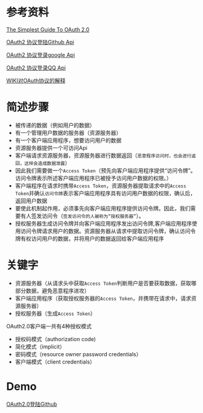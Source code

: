 # 参考资料

[The Simplest Guide To OAuth 2.0](https://medium.com/@darutk/the-simplest-guide-to-oauth-2-0-8c71bd9a15bb)

[OAuth2 协议登陆Github Api](https://github.com/ruanyf/node-oauth-demo)

[OAuth2 协议登录google Api](https://developers.google.com/identity/protocols/OAuth2)

[OAuth2 协议登录QQ Api](http://wiki.open.qq.com/wiki/mobile/OAuth2.0%E7%AE%80%E4%BB%8B)

[WIKI对OAuth协议的解释](https://zh.wikipedia.org/zh/%E5%BC%80%E6%94%BE%E6%8E%88%E6%9D%83)

# 简述步骤

- 被传递的数据（例如用户的数据）
- 有一个管理用户数据的服务器（资源服务器）
- 有一个客户端应用程序，想要访问用户的数据
- 资源服务器提供一个可访问Api
- 客户端请求资源服务器，资源服务器进行数据返回（`恶意程序访问时，也会进行返回，这样会造成数据泄露`）
- 因此我们需要做一个`Access Token`（预先向客户端应用程序提供“访问令牌”。访问令牌表示所述客户端应用程序已被授予访问用户数据的权限。）
- 客户端程序在请求时携带`Access Token`，资源服务器提取请求中的`Access Token`并确认`访问令牌`表示客户端应用程序具有访问用户数据的权限，确认后，返回用户数据
- 要使此机制起作用，必须事先向客户端应用程序提供访问令牌。因此，我们需要有人签发访问令（`签发访问令的人被称为“授权服务器”`）。
- 授权服务器生成访问令牌并向客户端应用程序发出访问令牌,客户端应用程序使用访问令牌请求用户的数据。资源服务器从请求中提取访问令牌，确认访问令牌有权访问用户的数据，并将用户的数据返回给客户端应用程序

# 关键字

- 资源服务器（从请求头中获取`Access Token`判断用户是否要获取数据，获取哪部分数据，避免恶意程序进攻）
- 客户端应用程序（获取授权服务器的`Access Token`，并携带在请求中，请求资源服务器）
- 授权服务器（生成`Access Token`）

OAuth2.0客户端一共有4种授权模式
- 授权码模式（authorization code)
- 简化模式（implicit）
- 密码模式（resource owner password credentials）
- 客户端模式（client credentials）

# Demo

[OAuth2.0登陆Github](https://github.com/blacklisten/OAuth/tree/master/GithubOAuth2.0)
